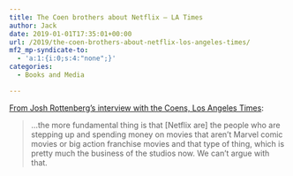 ```yaml
---
title: The Coen brothers about Netflix – LA Times
author: Jack
date: 2019-01-01T17:35:01+00:00
url: /2019/the-coen-brothers-about-netflix-los-angeles-times/
mf2_mp-syndicate-to:
  - 'a:1:{i:0;s:4:"none";}'
categories:
  - Books and Media

---
```

[From Josh Rottenberg&#8217;s interview with the Coens, Los Angeles Times][1]:

> &#8230;the more fundamental thing is that [Netflix are] the people who are stepping up and spending money on movies that aren’t Marvel comic movies or big action franchise movies and that type of thing, which is pretty much the business of the studios now. We can’t argue with that.

 [1]: https://www.latimes.com/entertainment/movies/la-ca-mn-ballad-of-buster-scruggs-coen-brothers-20181114-story.html